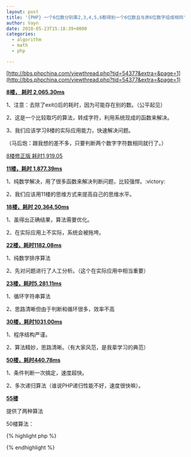 ```yaml
---
layout: post
title: '{PHP} 一个6位数分别乘2,3,4,5,6都得到一个6位数且与原6位数字组成相同'
author: Vayn
date: 2010-05-23T15:18:39+0000
categories:
  - algorithm
  - math
  - php

---
```


[http://bbs.phpchina.com/viewthread.php?tid=54377&extra=&page=1](http://bbs.phpchina.com/viewthread.php?tid=54377&extra=&page=1)

__[8楼， 耗时 2,065.30ms](http://www.phpchina.com/bbs/viewthread.php?tid=54377&amp;page=1#pid391170)__

1、注意：去除了exit()后的耗时，因为可能存在别的数。（公平起见）

2、这是一个比较取巧的算法，转成字符，利用系统现成的函数来解决。

3、我们应该学习8楼的实际应用能力，快速解决问题。

（马后炮：跟我想的差不多，只要判断两个数字字符数相同就行了。）

[8楼修正版 耗时1,919.05](http://www.phpchina.com/bbs/viewthread.php?tid=54377&amp;page=2#pid391919)

__[11楼，耗时 1,877.39ms](http://www.phpchina.com/bbs/viewthread.php?tid=54377&amp;page=2#pid391280)__

1、纯数学解决，用了很多函数来解决判断问题，比较强悍。:victory:

2、我们应该用11楼的思维方式来提高自己的思维水平。

__[18楼，耗时 20,364.50ms](http://www.phpchina.com/bbs/viewthread.php?tid=54377&amp;page=2#pid391844)__

1、虽得出正确结果，算法需要优化。

2、在实际应用上不实际，系统会被拖垮。

__[22楼，耗时1182.08ms](http://www.phpchina.com/bbs/viewthread.php?tid=54377&amp;page=3#pid393279)__

1、纯数学排序算法

2、先对问题进行了人工分析。（这个在实际应用中相当重要）

__[23楼，耗时5,281.11ms](http://www.phpchina.com/bbs/viewthread.php?tid=54377&amp;page=3#pid393318)__

1、循环字符串算法

2、思路清晰但由于判断和循环很多，效率不高

__[30楼，耗时1031.00ms](http://www.phpchina.com/bbs/viewthread.php?tid=54377&amp;page=3#pid394178)__

1、程序结构严谨。

2、算法精妙，思路清晰。（有大家风范，是我辈学习的典范）

__[50楼，耗时440.78ms](http://www.phpchina.com/bbs/viewthread.php?tid=54377&amp;page=5#pid395051)__

1、条件判断一次搞定，速度超快。

2、多次递归算法（谁说PHP递归性能不好，速度很快嘛）。

__[55楼](http://www.phpchina.com/bbs/viewthread.php?tid=54377&amp;page=6#pid395464)__

提供了两种算法

50楼算法：

{% highlight php %}
<?php
function microtime_float()
title: '{
    list($usec, $sec) = explode(" ", microtime());
    return ((float)$usec + (float)$sec);
}

$time_start = microtime_float();

function check_($t,$tt)
title: '{
    $tt = strval($tt);
    if(strpos($t,$tt[0])!==false&&strpos($t,$tt[1])!==false&&strpos($t,$tt[2])!==false&&strpos($t,$tt[3])!==false&&strpos($t,$tt[4])!==false&&strpos($t,$tt[5])!==false)
    {
        return true;
    }else
    {
        return false;
    }
}

for($t1=100002; $t1<166667;$t1+=3)
title: '{
    $t2 = $t1*2;
    if(check_($t2,$t1))
    {
        $n1[] = $t1;
    }
}
for($i=1; $i<=4; $i++)
title: '{
    if($i==1)
    {
        $a = $n1;
    }else
    {
        $a = $tmp;
    }
    $tmp = '';
    foreach($a as $val)
    {
        ${"t($i+2)"} = $val*($i+2);
        if(check_(${"t($i+2)"},$val))
            {
                $tmp[] = $val;
            }
    }

}
print_r($tmp);
$time_end = microtime_float();
echo($time_end-$time_start);
}
?>
{% endhighlight %}

